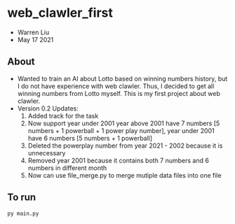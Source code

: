 # web_clawler_first
* Warren Liu
* May 17 2021

## About ##
* Wanted to train an AI about Lotto based on winning numbers history, but I do not have experience with web clawler. Thus, I decided to get all winning numbers from Lotto myself. This is my first project about web clawler.
*  Version 0.2 Updates:
   1. Added track for the task
   2. Now support year under 2001 
       year above 2001 have 7 numbers [5 numbers + 1 powerball + 1 power play number], year under 2001 have 6 numbers [5 numbers + 1 powerball]
   3. Deleted the powerplay number from year 2021 - 2002 because it is unnecessary
   4. Removed year 2001 because it contains both 7 numbers and 6 numbers in different month
   5. Now can use file_merge.py to merge mutiple data files into one file

## To run ##
```
py main.py
```